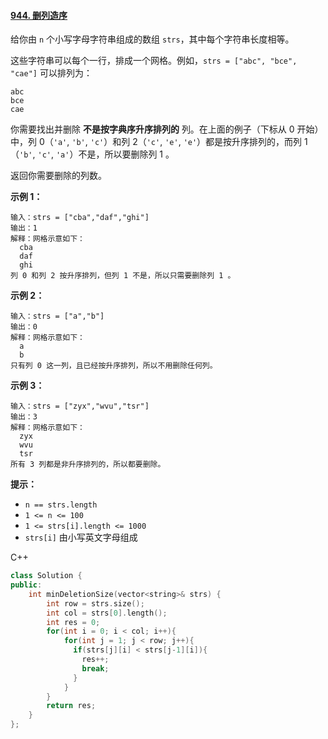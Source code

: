 #### [944. 删列造序](https://leetcode.cn/problems/delete-columns-to-make-sorted/)

给你由 `n` 个小写字母字符串组成的数组 `strs`，其中每个字符串长度相等。

这些字符串可以每个一行，排成一个网格。例如，`strs = ["abc", "bce", "cae"]` 可以排列为：

```
abc
bce
cae
```

你需要找出并删除 **不是按字典序升序排列的** 列。在上面的例子（下标从 0 开始）中，列 0（`'a'`, `'b'`, `'c'`）和列 2（`'c'`, `'e'`, `'e'`）都是按升序排列的，而列 1（`'b'`, `'c'`, `'a'`）不是，所以要删除列 1 。

返回你需要删除的列数。

 

**示例 1：**

```
输入：strs = ["cba","daf","ghi"]
输出：1
解释：网格示意如下：
  cba
  daf
  ghi
列 0 和列 2 按升序排列，但列 1 不是，所以只需要删除列 1 。
```

**示例 2：**

```
输入：strs = ["a","b"]
输出：0
解释：网格示意如下：
  a
  b
只有列 0 这一列，且已经按升序排列，所以不用删除任何列。
```

**示例 3：**

```
输入：strs = ["zyx","wvu","tsr"]
输出：3
解释：网格示意如下：
  zyx
  wvu
  tsr
所有 3 列都是非升序排列的，所以都要删除。
```

 

**提示：**

- `n == strs.length`
- `1 <= n <= 100`
- `1 <= strs[i].length <= 1000`
- `strs[i]` 由小写英文字母组成



C++

```c++
class Solution {
public:
    int minDeletionSize(vector<string>& strs) {
        int row = strs.size();
        int col = strs[0].length();
        int res = 0;
        for(int i = 0; i < col; i++){
            for(int j = 1; j < row; j++){
              if(strs[j][i] < strs[j-1][i]){
                res++;
                break;
              }
            }
        }
        return res;
    }
};
```

